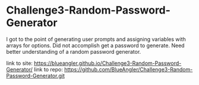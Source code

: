 # Challenge3-Random-Password-Generator

I got to the point of generating user prompts and assigning variables with arrays for options. Did not accomplish get a password to generate. Need better understanding of a random password generator. 

link to site: https://blueangler.github.io/Challenge3-Random-Password-Generator/
link to repo: https://github.com/BlueAngler/Challenge3-Random-Password-Generator.git

